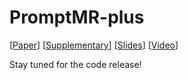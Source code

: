 # PromptMR-plus

[[Paper](https://www.ecva.net/papers/eccv_2024/papers_ECCV/papers/09565.pdf)] [[Supplementary](https://www.ecva.net/papers/eccv_2024/papers_ECCV/papers/09565-supp.pdf)] [[Slides](https://eccv.ecva.net/media/eccv-2024/Slides/1057_OoLoVIz.pdf)] [[Video](https://youtu.be/8h0LNcypqYk?si=jgxaDXqoKGm35P9g)]

Stay tuned for the code release!
